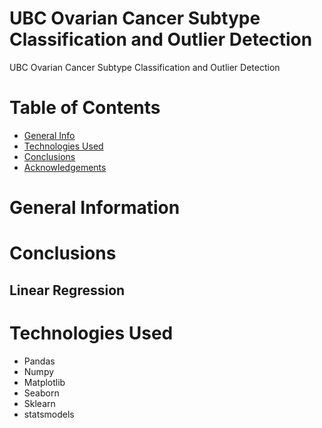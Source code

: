 # UBC Ovarian Cancer Subtype Classification and Outlier Detection
UBC Ovarian Cancer Subtype Classification and Outlier Detection


# Table of Contents

+ [General Info](#general-information)
+ [Technologies Used](#technologies-used)
+ [Conclusions](#conclusions)
+ [Acknowledgements](#acknowledgements)


# General Information 



# Conclusions

## Linear Regression

# Technologies Used

+ Pandas
+ Numpy
+ Matplotlib
+ Seaborn
+ Sklearn
+ statsmodels

